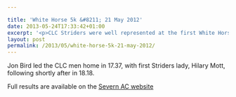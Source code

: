 ```yaml
---

title: 'White Horse 5k &#8211; 21 May 2012'
date: 2013-05-24T17:33:42+01:00
excerpt: '<p>CLC Striders were well represented at the first White Horse 5k of the summer, with 13 of our runners taking to the lanes of Sandhurst.</p>'
layout: post
permalink: /2013/05/white-horse-5k-21-may-2012/
---
```

Jon Bird led the CLC men home in 17.37, with first Striders lady, Hilary Mott, following shortly after in 18.18.

Full results are available on the <a href="http://www.severnathletic.org.uk/wp-content/uploads/2013/05/May-White-Horse-5k1.doc" target="_blank" rel="nofollow">Severn AC website</a></p>